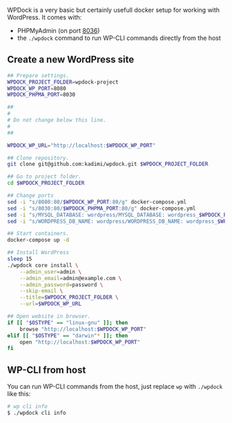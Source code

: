 WPDock is a very basic but certainly usefull docker setup for working with WordPress. It comes with: 

- PHPMyAdmin (on port [8036](http://localhost:8036))
- the `./wpdock` command to run WP-CLI commands directly from the host

## Create a new WordPress site

```sh
## Prepare settings.
WPDOCK_PROJECT_FOLDER=wpdock-project
WPDOCK_WP_PORT=8080
WPDOCK_PHPMA_PORT=8030

##
#
# Do not change below this line.
#
##

WPDOCK_WP_URL="http://localhost:$WPDOCK_WP_PORT"

## Clone repository.
git clone git@github.com:kadimi/wpdock.git $WPDOCK_PROJECT_FOLDER

## Go to project folder.
cd $WPDOCK_PROJECT_FOLDER

## Change ports
sed -i "s/8080:80/$WPDOCK_WP_PORT:80/g" docker-compose.yml
sed -i "s/8030:80/$WPDOCK_PHPMA_PORT:80/g" docker-compose.yml
sed -i "s/MYSQL_DATABASE: wordpress/MYSQL_DATABASE: wordpress_$WPDOCK_PROJECT_FOLDER/g" docker-compose.yml
sed -i "s/WORDPRESS_DB_NAME: wordpress/WORDPRESS_DB_NAME: wordpress_$WPDOCK_PROJECT_FOLDER/g" docker-compose.yml

## Start containers.
docker-compose up -d

## Install WordPress
sleep 15
./wpdock core install \
	--admin_user=admin \
	--admin_email=admin@example.com \
	--admin_password=password \
	--skip-email \
	--title=$WPDOCK_PROJECT_FOLDER \
	--url=$WPDOCK_WP_URL

## Open website in browser.
if [[ "$OSTYPE" == "linux-gnu" ]]; then
	browse "http://localhost:$WPDOCK_WP_PORT"
elif [[ "$OSTYPE" == "darwin"* ]]; then
	open "http://localhost:$WPDOCK_WP_PORT"
fi
```

## WP-CLI from host

You can run WP-CLI commands from the host, just replace `wp` with  `./wpdock` like this:

```sh
# wp cli info
$ ./wpdock cli info
``` 
